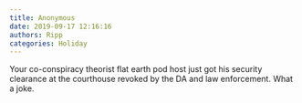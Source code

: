 ```yaml
---
title: Anonymous
date: 2019-09-17 12:16:16
authors: Ripp
categories: Holiday
---
```


 Your co-conspiracy theorist flat earth pod host just got his security clearance at the courthouse revoked by the DA and law enforcement. What a joke.